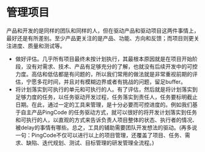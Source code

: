 # 管理项目

产品和开发的是同样的团队和同样的人，但在驱动产品和驱动项目这两件事情上，最好还是有所差别。至少产品更关注的是产品、功能、方向和反馈；而项目则更关注进度、质量和测试等。

- 做好评估。几乎所有项目最终未按计划执行，其最根本原因就是在项目开始阶段，没有对需求、技术、产品有足够充分的了解，也就没有后续开发中的可控力度。高估和低估都是有问题的，所以我们常用的做法就是非常重视前期的评估，宁愿多花时间，并且对有模糊边界或者有挑战的问题，留足buffer。
- 将计划落实到可执行的单元和可执行的人。有了评估，然后就是将计划落实到足够力度的任务，以任务驱动开发过程，任务落实到责任人，任务要标明截止日期。在此，通过一定的工具来管理，是十分必要而可控进度的。例如我们基于自主产品PingCode 的任务驱动方式，就可以很好的将开发计划落实到任务和可执行的人，以直观的方式来告诉负责人项目整体的状态、执行者的情况、被delay的事情有哪些。总之，工具的辅助需要团队开发想法的驱动。(再多说一句：PingCode不仅可以进行以上的项目管理，还覆盖了项目、任务、需求、缺陷、迭代规划、测试、目标管理的研发管理全流程。)




[1]: https://www.zhihu.com/question/20102432
